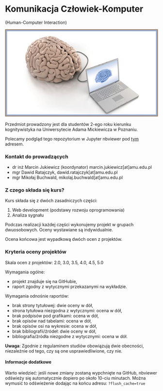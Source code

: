 # Komunikacja Człowiek-Komputer

(Human-Computer Interaction)

![BCI](images/bci.jpg)

Przedmiot prowadzony jest dla studentów 2-ego roku kierunku kognitywistyka na Uniwersytecie Adama Mickiewicza w Poznaniu.

Polecamy podgląd tego repozytorium w Jupyter nbviewer pod [tym](https://nbviewer.jupyter.org/github/mikbuch/hci/tree/master/) adresem.

### Kontakt do prowadzących

 * dr inż Marcin Jukiewicz (koordynator) marcin.jukiewicz[at]amu.edu.pl
 * mgr Dawid Ratajczyk, dawid.ratajczyk[at]amu.edu.pl
 * mgr Mikołaj Buchwald, mikolaj.buchwald[at]amu.edu.pl

### Z czego składa się kurs?

Kurs składa się z dwóch zasadniczych części:
 1. Web development (podstawy rozwoju oprogramowania)
 2. Analiza sygnału

Podczas realizacji każdej części wykonujemy projekt w grupach dwuosobowych. Oceny wystawiane są indywidualnie.

Ocena końcowa jest wypadkową dwóch ocen z projektów.

### Kryteria oceny projektów

Skala ocen z projektów: 2.0, 3.0, 3.5, 4.0, 4.5, 5.0

Wymagania ogólne:
 * projekt znajduje się na GitHubie,
 * raport zgodny z wytycznymi przekazanymi na wykładzie.

Wymagania odnośnie raportów:
 * brak strony tytułowej: dwie oceny w dół,
 * strona tytułowa niezgodna z wytycznymi: ocena w dół,
 * brak podpisów pod grafikami: ocena w dół,
 * brak opisów nad tabelami: ocena w dół,
 * brak opisów osi na wykresie: ocena w dół,
 * brak bibliografii/źródeł: dwie oceny w dół,
 * bibliografia/źródła niezgodne z wytycznymi: ocena w dół.

**Uwaga**: Zgodnie z regulaminem studiów obowiązują dwie obecności, niezależnie od tego, czy są one usprawiedliwione, czy nie.

#### Informacje dodatkowe

Warto wiedzieć: jeśli nowe zmiany zostaną wypchnięte na GitHub, nbviewer odświeży się automatycznie dopiero po około 10-ciu minutach. Można wymusić to odświeżenie dodając na końcu adresu: `?flush_cache=true`
